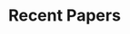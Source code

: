 ---
widget: pages
headless: true
weight: 20

title: Recent Papers
subtitle:

content:
  count: 0
  filters:
    author: ''
    category: ''
    exclude_featured: false
    publication_type: ''
    tag: 'Rendering and Advanced UI'
  offset: 0
  order: desc
  page_type: 
design:
  view: 2
  columns: '1'
---